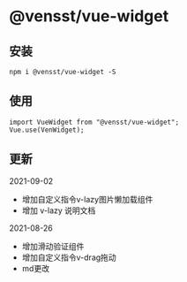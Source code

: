 # @vensst/vue-widget

## 安装
```
npm i @vensst/vue-widget -S
```

## 使用
```
import VueWidget from "@vensst/vue-widget";
Vue.use(VenWidget);
```
## 更新
2021-09-02
* 增加自定义指令v-lazy图片懒加载组件
* 增加 v-lazy 说明文档

2021-08-26
* 增加滑动验证组件
* 增加自定义指令v-drag拖动
* md更改


